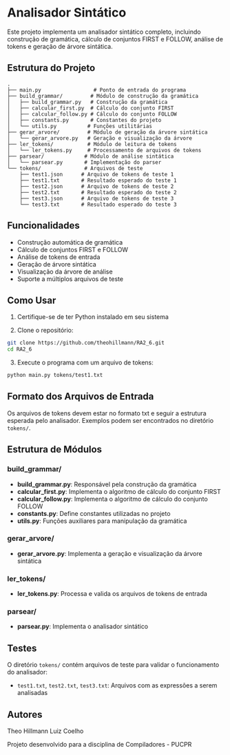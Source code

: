 # Analisador Sintático

Este projeto implementa um analisador sintático completo, incluindo construção de gramática, cálculo de conjuntos FIRST e FOLLOW, análise de tokens e geração de árvore sintática.

## Estrutura do Projeto

```
.
├── main.py                 # Ponto de entrada do programa
├── build_grammar/         # Módulo de construção da gramática
│   ├── build_grammar.py   # Construção da gramática
│   ├── calcular_first.py  # Cálculo do conjunto FIRST
│   ├── calcular_follow.py # Cálculo do conjunto FOLLOW
│   ├── constants.py       # Constantes do projeto
│   └── utils.py          # Funções utilitárias
├── gerar_arvore/         # Módulo de geração da árvore sintática
│   └── gerar_arvore.py   # Geração e visualização da árvore
├── ler_tokens/           # Módulo de leitura de tokens
│   └── ler_tokens.py     # Processamento de arquivos de tokens
├── parsear/             # Módulo de análise sintática
│   └── parsear.py       # Implementação do parser
└── tokens/              # Arquivos de teste
    ├── test1.json      # Arquivo de tokens de teste 1
    ├── test1.txt       # Resultado esperado do teste 1
    ├── test2.json      # Arquivo de tokens de teste 2
    ├── test2.txt       # Resultado esperado do teste 2
    ├── test3.json      # Arquivo de tokens de teste 3
    └── test3.txt       # Resultado esperado do teste 3
```

## Funcionalidades

- Construção automática de gramática
- Cálculo de conjuntos FIRST e FOLLOW
- Análise de tokens de entrada
- Geração de árvore sintática
- Visualização da árvore de análise
- Suporte a múltiplos arquivos de teste

## Como Usar

1. Certifique-se de ter Python instalado em seu sistema

2. Clone o repositório:
```bash
git clone https://github.com/theohillmann/RA2_6.git
cd RA2_6
```

3. Execute o programa com um arquivo de tokens:
```bash
python main.py tokens/test1.txt
```

## Formato dos Arquivos de Entrada

Os arquivos de tokens devem estar no formato txt e seguir a estrutura esperada pelo analisador. Exemplos podem ser encontrados no diretório `tokens/`.

## Estrutura de Módulos

### build_grammar/
- **build_grammar.py**: Responsável pela construção da gramática
- **calcular_first.py**: Implementa o algoritmo de cálculo do conjunto FIRST
- **calcular_follow.py**: Implementa o algoritmo de cálculo do conjunto FOLLOW
- **constants.py**: Define constantes utilizadas no projeto
- **utils.py**: Funções auxiliares para manipulação da gramática

### gerar_arvore/
- **gerar_arvore.py**: Implementa a geração e visualização da árvore sintática

### ler_tokens/
- **ler_tokens.py**: Processa e valida os arquivos de tokens de entrada

### parsear/
- **parsear.py**: Implementa o analisador sintático

## Testes

O diretório `tokens/` contém arquivos de teste para validar o funcionamento do analisador:
- `test1.txt`, `test2.txt`, `test3.txt`: Arquivos com as expressões a serem analisadas

## Autores

Theo Hillmann Luiz Coelho

Projeto desenvolvido para a disciplina de Compiladores - PUCPR


